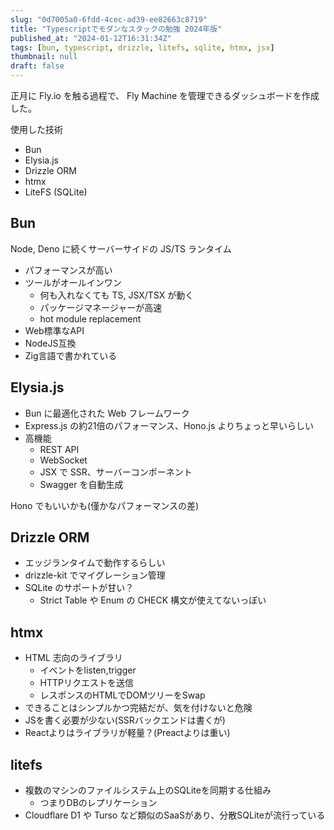 ```yaml
---
slug: "0d7005a0-6fdd-4cec-ad39-ee82663c8719"
title: "Typescriptでモダンなスタックの勉強 2024年版"
published_at: "2024-01-12T16:31:34Z"
tags: [bun, typescript, drizzle, litefs, sqlite, htmx, jsx]
thumbnail: null
draft: false
---
```



正月に Fly.io を触る過程で、 Fly Machine を管理できるダッシュボードを作成した。

使用した技術

- Bun
- Elysia.js
- Drizzle ORM
- htmx
- LiteFS (SQLite)


## Bun

Node, Deno に続くサーバーサイドの JS/TS ランタイム

- パフォーマンスが高い
- ツールがオールインワン 
  - 何も入れなくても TS, JSX/TSX が動く
  - パッケージマネージャーが高速
  - hot module replacement
- Web標準なAPI
- NodeJS互換
- Zig言語で書かれている


## Elysia.js

- Bun に最適化された Web フレームワーク
- Express.js の約21倍のパフォーマンス、Hono.js よりちょっと早いらしい
- 高機能
  - REST API
  - WebSocket
  - JSX で SSR、サーバーコンポーネント
  - Swagger を自動生成
  
Hono でもいいかも(僅かなパフォーマンスの差)

## Drizzle ORM

- エッジランタイムで動作するらしい
- drizzle-kit でマイグレーション管理
- SQLite のサポートが甘い？
  - Strict Table や Enum の CHECK 構文が使えてないっぽい

## htmx

- HTML 志向のライブラリ
  - イベントをlisten,trigger
  - HTTPリクエストを送信
  - レスポンスのHTMLでDOMツリーをSwap
- できることはシンプルかつ完結だが、気を付けないと危険
- JSを書く必要が少ない(SSRバックエンドは書くが)
- Reactよりはライブラリが軽量？(Preactよりは重い)

## litefs

- 複数のマシンのファイルシステム上のSQLiteを同期する仕組み
  - つまりDBのレプリケーション
- Cloudflare D1 や Turso など類似のSaaSがあり、分散SQLiteが流行っている